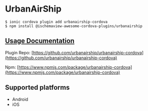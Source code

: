 # UrbanAirShip

```text
$ ionic cordova plugin add urbanairship-cordova
$ npm install @ischemaview-awesome-cordova-plugins/urbanairship
```

## [Usage Documentation](https://danielsogl.gitbook.io/awesome-cordova-plugins/plugins/urbanairship/)

Plugin Repo: [https://github.com/urbanairship/urbanairship-cordova](https://github.com/urbanairship/urbanairship-cordova)

Npm: [https://www.npmjs.com/package/urbanairship-cordova](https://www.npmjs.com/package/urbanairship-cordova)


## Supported platforms

* Android
* iOS

